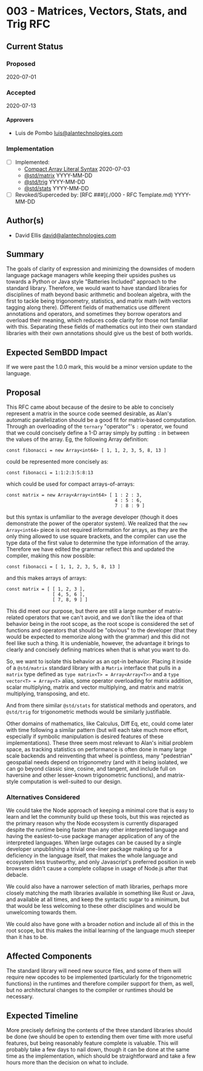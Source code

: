 # 003 - Matrices, Vectors, Stats, and Trig RFC

## Current Status

### Proposed

2020-07-01

### Accepted

2020-07-13

#### Approvers

- Luis de Pombo <luis@alantechnologies.com>

### Implementation

- [ ] Implemented:
  - [Compact Array Literal Syntax](https://github.com/alantech/alan/pull/103) 2020-07-03
  - [@std/matrix](tbd) YYYY-MM-DD
  - [@std/trig](tbd) YYYY-MM-DD
  - [@std/stats](tbd) YYYY-MM-DD
- [ ] Revoked/Superceded by: [RFC ###](./000 - RFC Template.md) YYYY-MM-DD

## Author(s)

- David Ellis <david@alantechnologies.com>

## Summary

The goals of clarity of expression and minimizing the downsides of modern language package managers while keeping their upsides pushes us towards a Python or Java style "Batteries Included" approach to the standard library. Therefore, we would want to have standard libraries for disciplines of math beyond basic arithmetic and boolean algebra, with the first to tackle being trigonometry, statistics, and matrix math (with vectors tagging along there). Different fields of mathematics use different annotations and operators, and sometimes they borrow operators and overload their meaning, which reduces code clarity for those not familiar with this. Separating these fields of mathematics out into their own standard libraries with their own annotations should give us the best of both worlds.

## Expected SemBDD Impact

If we were past the 1.0.0 mark, this would be a minor version update to the language.

## Proposal

This RFC came about because of the desire to be able to concisely represent a matrix in the source code seemed desirable, as Alan's automatic parallelization should be a good fit for matrix-based computation. Through an overloading of the `ternary` "operator"'s `:` operator, we found that we could concisely define a 1-D array simply by putting `:` in between the values of the array. Eg, the following Array definition:

```ln
const fibonacci = new Array<int64> [ 1, 1, 2, 3, 5, 8, 13 ]
```

could be represented more concisely as:

```ln
const fibonacci = 1:1:2:3:5:8:13
```

which could be used for compact arrays-of-arrays:

```ln
const matrix = new Array<Array<int64> [ 1 : 2 : 3,
                                        4 : 5 : 6,
                                        7 : 8 : 9 ]
```

but this syntax is unfamiliar to the average developer (though it does demonstrate the power of the operator system). We realized that the `new Array<int64>` piece is not required information for arrays, as they are the only thing allowed to use square brackets, and the compiler can use the type data of the first value to determine the type information of the array. Therefore we have edited the grammar reflect this and updated the compiler, making this now possible:

```ln
const fibonacci = [ 1, 1, 2, 3, 5, 8, 13 ]
```

and this makes arrays of arrays:

```ln
const matrix = [ [ 1, 2, 3 ],
                 [ 4, 5, 6 ],
                 [ 7, 8, 9 ] ]
```

This did meet our purpose, but there are still a large number of matrix-related operators that we can't avoid, and we don't like the idea of that behavior being in the root scope, as the root scope is considered the set of functions and operators that should be "obvious" to the developer (that they would be expected to memorize along with the grammar) and this did not feel like such a thing. It is undeniable, however, the advantage it brings to clearly and concisely defining matrices when that is what you want to do.

So, we want to isolate this behavior as an opt-in behavior. Placing it inside of a `@std/matrix` standard library with a `Matrix` interface that pulls in a `matrix` type defined as `type matrix<T> = Array<Array<T>>` and a `type vector<T> = Array<T>` alias, some operator overloading for matrix addition, scalar multiplying, matrix and vector multiplying, and matrix and matrix multiplying, transposing, and etc.

And from there similar `@std/stats` for statistical methods and operators, and `@std/trig` for trigonometric methods would be similarly justifiable.

Other domains of mathematics, like Calculus, Diff Eq, etc, could come later with time following a similar pattern (but will each take much more effort, especially if symbolic manipulation is desired features of these implementations). These three seem most relevant to Alan's initial problem space, as tracking statistics on performance is often done in many large scale backends and reinventing that wheel is pointless, many "pedestrian" geospatial needs depend on trigonometry (and with it being isolated, we can go beyond classic sine, cosine, and tangent, and include full on haversine and other lesser-known trigonometric functions), and matrix-style computation is well-suited to our design.

### Alternatives Considered

We could take the Node approach of keeping a minimal core that is easy to learn and let the community build up these tools, but this was rejected as the primary reason why the Node ecosystem is currently disparaged despite the runtime being faster than any other interpreted language and having the easiest-to-use package manager application of any of the interpreted languages. When large outages can be caused by a single developer unpublishing a trivial one-liner package making up for a deficiency in the language itself, that makes the whole language and ecosystem less trustworthy, and only Javascript's preferred position in web browsers didn't cause a complete collapse in usage of Node.js after that debacle.

We could also have a narrower selection of math libraries, perhaps more closely matching the math libraries available in something like Rust or Java, and available at all times, and keep the syntactic sugar to a minimum, but that would be less welcoming to these other disciplines and would be unwelcoming towards them.

We could also have gone with a broader notion and include all of this in the root scope, but this makes the initial learning of the language much steeper than it has to be.

## Affected Components

The standard library will need new source files, and some of them will require new opcodes to be implemented (particularly for the trigonometric functions) in the runtimes and therefore compiler support for them, as well, but no architectural changes to the compiler or runtimes should be necessary.

## Expected Timeline

More precisely defining the contents of the three standard libraries should be done (we should be open to extending them over time with more useful features, but being reasonably feature complete is valuable. This will probably take a few days to nail down, though it can be done at the same time as the implementation, which should be straightforward and take a few hours more than the decision on what to include.

